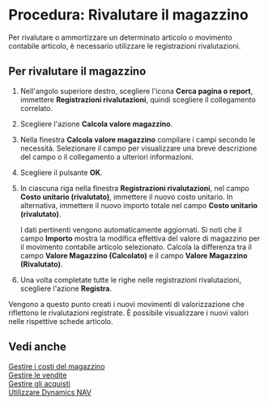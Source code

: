 <properties
                pageTitle="Procedura: Rivalutare il magazzino| Dynamics NAV"
                description="Descrive come rivalutare o ammortizzare il valore di uno o più articoli in magazzino registrandone il corrente valore calcolato."
                services="project-madeira"
                documentationCenter=""
                authors="SorenGP"
/>
<tags
    ms.service="project-madeira"
    ms.topic="article"
    ms.devlang="na"
    ms.tgt_pltfrm="na"
    ms.workload="na"
    ms.date="11/07/2016"
    ms.author="SorenGP" />


# <a name="how-to-revalue-inventory"></a>Procedura: Rivalutare il magazzino   
Per rivalutare o ammortizzare un determinato articolo o movimento contabile articolo, è necessario utilizzare le registrazioni rivalutazioni.

## <a name="to-revalue-inventory"></a>Per rivalutare il magazzino
1. Nell'angolo superiore destro, scegliere l'icona **Cerca pagina o report**, immettere **Registrazioni rivalutazioni**, quindi scegliere il collegamento correlato.
2. Scegliere l'azione **Calcola valore magazzino**.
3. Nella finestra **Calcola valore magazzino** compilare i campi secondo le necessità. Selezionare il campo per visualizzare una breve descrizione del campo o il collegamento a ulteriori informazioni.
4. Scegliere il pulsante **OK**.
5. In ciascuna riga nella finestra **Registrazioni rivalutazioni**, nel campo **Costo unitario (rivalutato)**, immettere il nuovo costo unitario. In alternativa, immettere il nuovo importo totale nel campo **Costo unitario (rivalutato)**.

    I dati pertinenti vengono automaticamente aggiornati. Si noti che il campo **Importo** mostra la modifica effettiva del valore di magazzino per il movimento contabile articolo selezionato. Calcola la differenza tra il campo **Valore Magazzino (Calcolato)** e il campo **Valore Magazzino (Rivalutato)**.

6. Una volta completate tutte le righe nelle registrazioni rivalutazioni, scegliere l'azione **Registra**.

Vengono a questo punto creati i nuovi movimenti di valorizzazione che riflettono le rivalutazioni registrate. È possibile visualizzare i nuovi valori nelle rispettive schede articolo.

## <a name="see-also"></a>Vedi anche
[Gestire i costi del magazzino](inventory-manage-inventory.md)  
[Gestire le vendite](sales-manage-sales.md)  
[Gestire gli acquisti](purchasing-manage-purchasing.md)  
[Utilizzare Dynamics NAV](ui-work-product.md)

